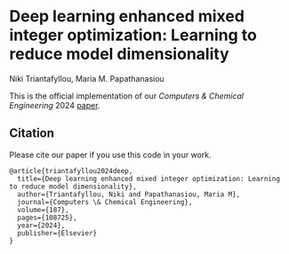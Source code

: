 # Deep learning enhanced mixed integer optimization: Learning to reduce model dimensionality 

Niki Triantafyllou, Maria M. Papathanasiou

This is the official implementation of our *Computers & Chemical Engineering* 2024 [paper](https://doi.org/10.1016/j.compchemeng.2024.108725).


## Citation
Please cite our paper if you use this code in your work.
```
@article{triantafyllou2024deep,
  title={Deep learning enhanced mixed integer optimization: Learning to reduce model dimensionality},
  author={Triantafyllou, Niki and Papathanasiou, Maria M},
  journal={Computers \& Chemical Engineering},
  volume={187},
  pages={108725},
  year={2024},
  publisher={Elsevier}
}
